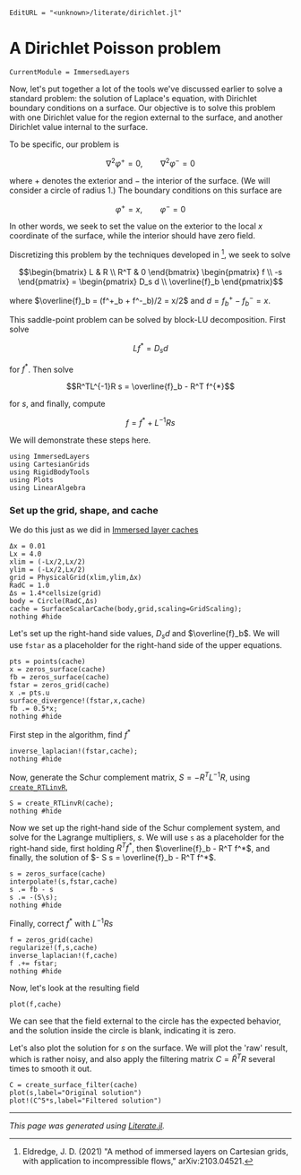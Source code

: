 ```@meta
EditURL = "<unknown>/literate/dirichlet.jl"
```

# A Dirichlet Poisson problem

```@meta
CurrentModule = ImmersedLayers
```

Now, let's put together a lot of the tools we've discussed earlier
to solve a standard problem: the solution of Laplace's equation,
with Dirichlet boundary conditions on a surface. Our objective is to solve this
problem with one Dirichlet value for the region external to the surface,
and another Dirichlet value internal to the surface.

To be specific, our problem is

$$\nabla^2\varphi^+ = 0,\qquad \nabla^2\varphi^- = 0$$

where $+$ denotes the exterior and $-$ the interior of the surface. (We will
consider a circle of radius 1.) The boundary conditions on this surface are

$$\varphi^+ = x, \qquad \varphi^- = 0$$

In other words, we seek to set the value on the exterior to the local $x$ coordinate
of the surface, while the interior should have zero field.

Discretizing this problem by the techniques developed in [^1], we seek to solve

$$\begin{bmatrix} L & R \\ R^T & 0 \end{bmatrix} \begin{pmatrix} f \\ -s \end{pmatrix} = \begin{pmatrix} D_s d \\ \overline{f}_b \end{pmatrix}$$

where $\overline{f}_b = (f^+_b + f^-_b)/2 = x/2$ and $d = f^+_b - f^-_b = x$.

This saddle-point problem can be solved by block-LU decomposition. First solve

$$L f^{*} = D_s d$$

for $f^*$. Then solve

$$R^TL^{-1}R s = \overline{f}_b - R^T f^{*}$$

for $s$, and finally, compute

$$f = f^{*} + L^{-1}R s$$

We will demonstrate these steps here.

````@example dirichlet
using ImmersedLayers
using CartesianGrids
using RigidBodyTools
using Plots
using LinearAlgebra
````

### Set up the grid, shape, and cache
We do this just as we did in [Immersed layer caches](@ref)

````@example dirichlet
Δx = 0.01
Lx = 4.0
xlim = (-Lx/2,Lx/2)
ylim = (-Lx/2,Lx/2)
grid = PhysicalGrid(xlim,ylim,Δx)
RadC = 1.0
Δs = 1.4*cellsize(grid)
body = Circle(RadC,Δs)
cache = SurfaceScalarCache(body,grid,scaling=GridScaling);
nothing #hide
````

Let's set up the right-hand side values, $D_s d$ and $\overline{f}_b$.
We will use `fstar` as a placeholder for the right-hand side of the
upper equations.

````@example dirichlet
pts = points(cache)
x = zeros_surface(cache)
fb = zeros_surface(cache)
fstar = zeros_grid(cache)
x .= pts.u
surface_divergence!(fstar,x,cache)
fb .= 0.5*x;
nothing #hide
````

First step in the algorithm, find $f^*$

````@example dirichlet
inverse_laplacian!(fstar,cache);
nothing #hide
````

Now, generate the Schur complement matrix, $S = -R^TL^{-1}R$, using
[`create_RTLinvR`](@ref),

````@example dirichlet
S = create_RTLinvR(cache);
nothing #hide
````

Now we set up the right-hand side of the Schur complement system, and solve
for the Lagrange multipliers, $s$. We will use `s` as a placeholder for the
right-hand side, first holding $R^T f^*$, then $\overline{f}_b - R^T f^*$,
and finally, the solution of $- S s = \overline{f}_b - R^T f^*$.

````@example dirichlet
s = zeros_surface(cache)
interpolate!(s,fstar,cache)
s .= fb - s
s .= -(S\s);
nothing #hide
````

Finally, correct $f^*$ with $L^{-1}Rs$

````@example dirichlet
f = zeros_grid(cache)
regularize!(f,s,cache)
inverse_laplacian!(f,cache)
f .+= fstar;
nothing #hide
````

Now, let's look at the resulting field

````@example dirichlet
plot(f,cache)
````

We can see that the field external to the circle has the expected behavior,
and the solution inside the circle is blank, indicating it is zero.

Let's also plot the solution for $s$ on the surface. We will plot the
'raw' result, which is rather noisy, and also apply the filtering matrix $C = \tilde{R}^T R$
several times to smooth it out.

````@example dirichlet
C = create_surface_filter(cache)
plot(s,label="Original solution")
plot!(C^5*s,label="Filtered solution")
````

[^1]: Eldredge, J. D. (2021) "A method of immersed layers on Cartesian grids, with application to incompressible flows," arXiv:2103.04521.

---

*This page was generated using [Literate.jl](https://github.com/fredrikekre/Literate.jl).*

